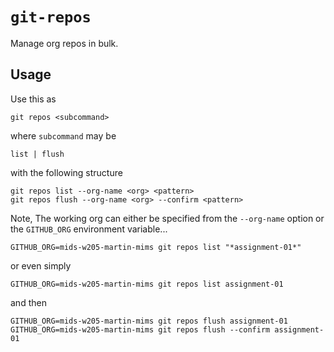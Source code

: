 # `git-repos`

Manage org repos in bulk.


## Usage

Use this as

    git repos <subcommand>

where `subcommand` may be

    list | flush

with the following structure

    git repos list --org-name <org> <pattern>
    git repos flush --org-name <org> --confirm <pattern>


Note, The working org can either be specified from the `--org-name` option or
the `GITHUB_ORG` environment variable...

    GITHUB_ORG=mids-w205-martin-mims git repos list "*assignment-01*"

or even simply 

    GITHUB_ORG=mids-w205-martin-mims git repos list assignment-01

and then

    GITHUB_ORG=mids-w205-martin-mims git repos flush assignment-01
    GITHUB_ORG=mids-w205-martin-mims git repos flush --confirm assignment-01

